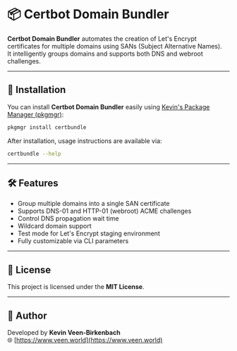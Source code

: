 # 📦 Certbot Domain Bundler

**Certbot Domain Bundler** automates the creation of Let's Encrypt certificates for multiple domains using SANs (Subject Alternative Names).  
It intelligently groups domains and supports both DNS and webroot challenges.

---

## 🚀 Installation

You can install **Certbot Domain Bundler** easily using [Kevin's Package Manager (pkgmgr)](https://github.com/kevinveenbirkenbach/package-manager):

```bash
pkgmgr install certbundle
```

After installation, usage instructions are available via:

```bash
certbundle --help
```

---

## 🛠 Features

- Group multiple domains into a single SAN certificate
- Supports DNS-01 and HTTP-01 (webroot) ACME challenges
- Control DNS propagation wait time
- Wildcard domain support
- Test mode for Let's Encrypt staging environment
- Fully customizable via CLI parameters

---

## 📜 License

This project is licensed under the **MIT License**.

---

## 👤 Author

Developed by **Kevin Veen-Birkenbach**  
🌐 [https://www.veen.world](https://www.veen.world)
